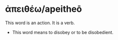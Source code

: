 # ἀπειθέω/apeitheō 
This word is an action. It is a verb.

* This word means to disobey or to be disobedient. 
